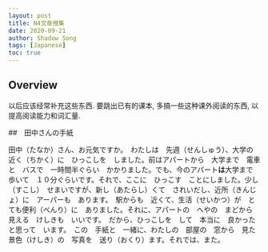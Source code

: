 ```yaml
---
layout: post
title: N4文章搜集
date: 2020-09-21
author: Shadow Song
tags: [Japanese]
toc: true
---
```


## Overview

以后应该经常补充这些东西. 要跳出已有的课本, 多搞一些这种课外阅读的东西, 以提高阅读能力和词汇量. 

##　田中さんの手紙

田中（たなか）さん、お元気ですか。　わたしは　先週（せんしゅう）、大学の　近く（ちかく）に　ひっこしを　しました。前はアパートから　大学まで　電車と　バスで　一時間半ぐらい　かかりました。でも、今のアパート**は**大学まで　歩いて　１０分ぐらいです。それで、ここに　ひっこす　ことにしました。少し（すこし）　せまいですが、新し（あたらし）くて　されいだし、近所（きんじょ）に　アーパーも　あります。　駅からも　近くて、生活（せいかつ）が　とても便利（べんり）に　ありました。それに、アパートの　へやの　まどから　見える　けしきも　いいです。　だから、ひっこしを　して　本当に　良かったと思って　います。　この　手紙と　一緒に、わたしの　部屋の　窓から　見た　景色（けしき）の　写真を　送り（おくり）ます。それでは、また。　